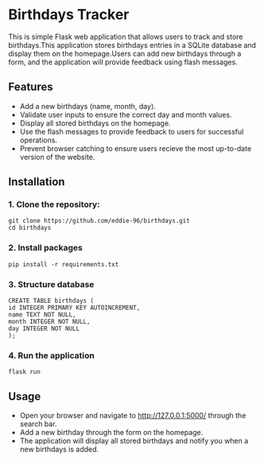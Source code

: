 # Birthdays Tracker

This is simple Flask web application that allows users to track and store birthdays.This application stores birthdays entries in a SQLite database and display them on the homepage.Users can add new birthdays through a form, and the application will provide feedback using flash messages.

## Features

- Add a new birthdays (name, month, day).
- Validate user inputs to ensure the correct day and month values.
- Display all stored birthdays on the homepage.
- Use the flash messages to provide feedback to users for successful operations.
- Prevent browser catching to ensure users recieve the most up-to-date version of the website.


## Installation

### 1. **Clone the repository:** ###

```
git clone https://github.com/eddie-96/birthdays.git
cd birthdays
```

### 2. **Install packages** ###

```pip install -r requirements.txt```

### 3. **Structure database** ###

```
CREATE TABLE birthdays (
id INTEGER PRIMARY KEY AUTOINCREMENT,
name TEXT NOT NULL,
month INTEGER NOT NULL,
day INTEGER NOT NULL
);
```

### 4. **Run the application** ###

``` flask run ```

## Usage

- Open your browser  and navigate to http://127.0.0.1:5000/ through the search bar.
- Add a new birthday through the form on the homepage.
- The application will display all stored birthdays and notify you when a new birthdays is added.